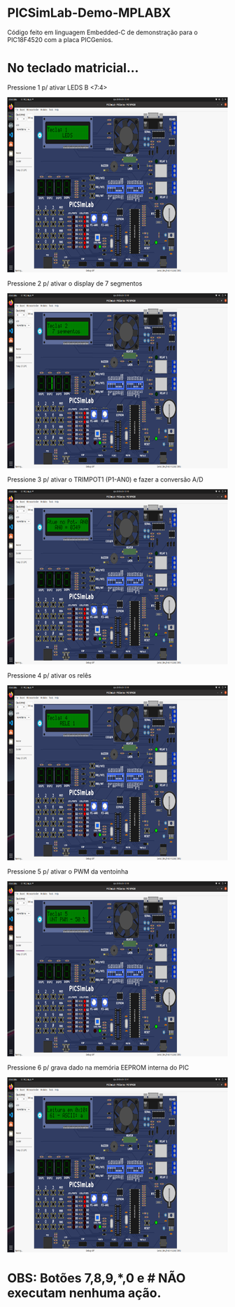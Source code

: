 # PICSimLab-Demo-MPLABX

Código feito em linguagem Embedded-C de demonstração para o PIC18F4520 com a placa PICGenios.

# No teclado matricial...

Pressione 1 p/ ativar LEDS B <7:4>

<img src="botao-1.png" width="700" height="400">

Pressione 2 p/ ativar o display de 7 segmentos

<img src="botao-2.png" width="700" height="400">

Pressione 3 p/ ativar o TRIMPOT1 (P1-AN0) e fazer a conversão A/D

<img src="botao-3.png" width="700" height="400">

Pressione 4 p/ ativar os relês

<img src="botao-4.png" width="700" height="400">

Pressione 5 p/ ativar o PWM da ventoinha

<img src="botao-5.png" width="700" height="400">

Pressione 6 p/ grava dado na memória EEPROM interna do PIC

<img src="botao-6.png" width="700" height="400">

# OBS: Botões 7,8,9,*,0 e # NÃO executam nenhuma ação.
